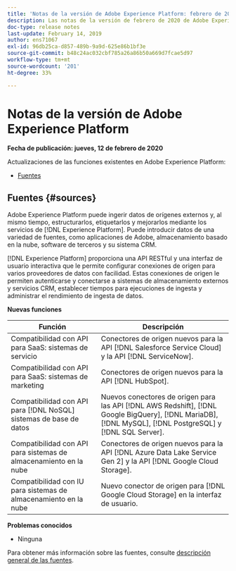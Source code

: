 ```yaml
---
title: 'Notas de la versión de Adobe Experience Platform: febrero de 2020'
description: Las notas de la versión de febrero de 2020 de Adobe Experience Platform.
doc-type: release notes
last-update: February 14, 2019
author: ens71067
exl-id: 96db25ca-d857-489b-9a9d-625e86b1bf3e
source-git-commit: b48c24ac032cbf785a26a86b50a669d7fcae5d97
workflow-type: tm+mt
source-wordcount: '201'
ht-degree: 33%

---
```


# Notas de la versión de Adobe Experience Platform

**Fecha de publicación: jueves, 12 de febrero de 2020**

Actualizaciones de las funciones existentes en Adobe Experience Platform:

* [Fuentes](#sources)

## Fuentes {#sources}

Adobe Experience Platform puede ingerir datos de orígenes externos y, al mismo tiempo, estructurarlos, etiquetarlos y mejorarlos mediante los servicios de [!DNL Experience Platform]. Puede introducir datos de una variedad de fuentes, como aplicaciones de Adobe, almacenamiento basado en la nube, software de terceros y su sistema CRM.

[!DNL Experience Platform] proporciona una API RESTful y una interfaz de usuario interactiva que le permite configurar conexiones de origen para varios proveedores de datos con facilidad. Estas conexiones de origen le permiten autenticarse y conectarse a sistemas de almacenamiento externos y servicios CRM, establecer tiempos para ejecuciones de ingesta y administrar el rendimiento de ingesta de datos.

**Nuevas funciones**

| Función | Descripción |
| ------- | ----------- |
| Compatibilidad con API para SaaS: sistemas de servicio | Conectores de origen nuevos para la API [!DNL Salesforce Service Cloud] y la API [!DNL ServiceNow]. |
| Compatibilidad con API para SaaS: sistemas de marketing | Conectores de origen nuevos para la API [!DNL HubSpot]. |
| Compatibilidad con API para [!DNL NoSQL] sistemas de base de datos | Nuevos conectores de origen para las API [!DNL AWS Redshift], [!DNL Google BigQuery], [!DNL MariaDB], [!DNL MySQL], [!DNL PostgreSQL] y [!DNL SQL Server]. |
| Compatibilidad con API para sistemas de almacenamiento en la nube | Conectores de origen nuevos para la API [!DNL Azure Data Lake Service Gen 2] y la API [!DNL Google Cloud Storage]. |
| Compatibilidad con IU para sistemas de almacenamiento en la nube | Nuevo conector de origen para [!DNL Google Cloud Storage] en la interfaz de usuario. |

**Problemas conocidos**

* Ninguna

Para obtener más información sobre las fuentes, consulte [descripción general de las fuentes](../../sources/home.md).
